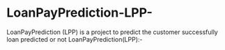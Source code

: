 # LoanPayPrediction-LPP-
LoanPayPrediction (LPP) is a project to predict the customer successfully loan predicted or not 
LoanPayPrediction(LPP):-


